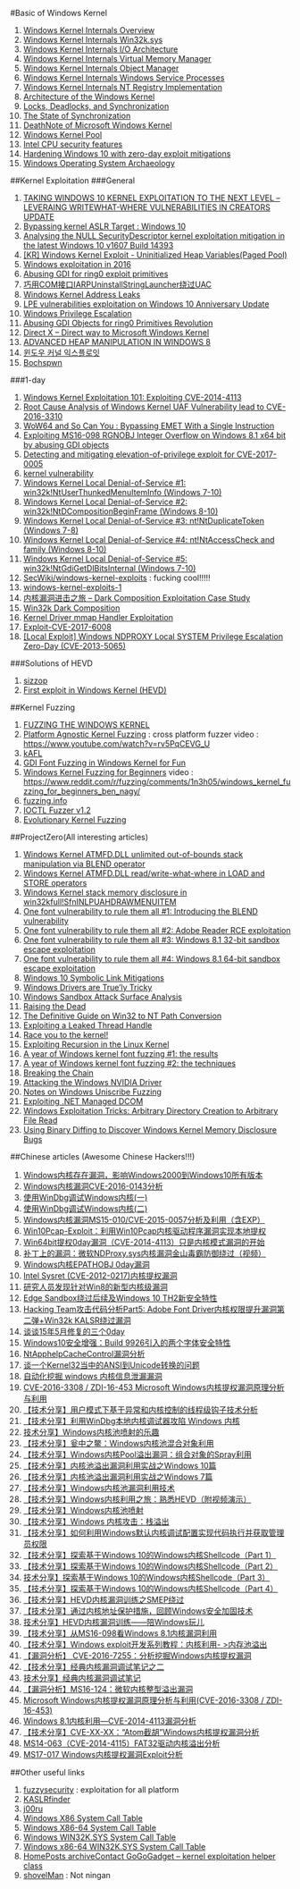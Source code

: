 #Basic of Windows Kernel 
1. [Windows Kernel Internals Overview](http://www.i.u-tokyo.ac.jp/edu/training/ss/lecture/new-documents/Lectures/00-WindowsKernelOverview/WindowsKernelOverview.pdf)
2. [Windows Kernel Internals Win32k.sys](http://pasotech.altervista.org/windows_internals/Win32KSYS.pdf)
3. [Windows Kernel Internals I/O Architecture](http://i-web.i.u-tokyo.ac.jp/edu/training/ss/lecture/new-documents/Lectures/06-IOArchitecture/IOArchitecture.pdf)
4. [Windows Kernel Internals Virtual Memory Manager](http://read.pudn.com/downloads11/ebook/48602/windows%20kernel/VirtualMemory.pdf)
5. [Windows Kernel Internals Object Manager](http://slideplayer.com/slide/8014139/)
6. [Windows Kernel Internals Windows Service Processes](http://index-of.es/Windows/winKernArchi/WindowsServices.pdf)
7. [Windows Kernel Internals NT Registry Implementation](https://sww-it.ru/wp-content/uploads/2011/University%20of%20Tokyo%20Windows%20Internals%20Lectures/09-Registry/Registry.pdf)
8. [Architecture of the Windows Kernel](http://www.cs.fsu.edu/~zwang/files/cop4610/Fall2016/windows.pdf)
9. [Locks, Deadlocks, and Synchronization](https://msdn.microsoft.com/en-us/library/windows/hardware/dn613957%28v=vs.85%29.aspx?f=255&MSPPError=-2147217396)
10. [The State of Synchronization](https://www.osr.com/nt-insider/2015-issue3/the-state-of-synchronization/)
11. [DeathNote of Microsoft Windows Kernel](https://www.slideshare.net/PeterHlavaty/deathnote-of-microsoft-windows-kernel)
12. [Windows Kernel Pool](http://dokydoky.tistory.com/443)
13. [Intel CPU security features](https://github.com/huku-/research/wiki/Intel-CPU-security-features)
14. [Hardening Windows 10 with zero-day exploit mitigations](https://blogs.technet.microsoft.com/mmpc/2017/01/13/hardening-windows-10-with-zero-day-exploit-mitigations/?platform=hootsuite)
15. [Windows Operating System Archaeology](https://www.slideshare.net/enigma0x3/windows-operating-system-archaeology)



##Kernel Exploitation
###General
1. [TAKING WINDOWS 10 KERNEL EXPLOITATION TO THE NEXT LEVEL – LEVERAING WRITEWHAT-WHERE VULNERABILITIES IN CREATORS UPDATE](https://www.blackhat.com/docs/us-17/wednesday/us-17-Schenk-Taking-Windows-10-Kernel-Exploitation-To-The-Next-Level%E2%80%93Leveraging-Write-What-Where-Vulnerabilities-In-Creators-Update.pdf)
2. [Bypassing kernel ASLR Target : Windows 10](https://drive.google.com/file/d/0B3P18M-shbwrNWZTa181ZWRCclk/edit?pli=1)
3. [Analysing the NULL SecurityDescriptor kernel exploitation mitigation in the latest Windows 10 v1607 Build 14393	](https://labs.nettitude.com/blog/analysing-the-null-securitydescriptor-kernel-exploitation-mitigation-in-the-latest-windows-10-v1607-build-14393/)
4. [[KR] Windows Kernel Exploit - Uninitialized Heap Variables(Paged Pool)](http://dokydoky.tistory.com/444)
5. [Windows exploitation in 2016](https://www.welivesecurity.com/wp-content/uploads/2017/01/Windows-Exploitation-2016-A4.pdf)
6. [Abusing GDI for ring0 exploit primitives](https://www.coresecurity.com/system/files/publications/2016/10/Abusing-GDI-Reloaded-ekoparty-2016_0.pdf)
7. [巧用COM接口IARPUninstallStringLauncher绕过UAC](http://www.freebuf.com/articles/system/116611.html)
8. [Windows Kernel Address Leaks](https://github.com/sam-b/windows_kernel_address_leaks)
9. [LPE vulnerabilities exploitation on Windows 10 Anniversary Update](http://cvr-data.blogspot.kr/2016/11/lpe-vulnerabilities-exploitation-on.html)
10. [Windows Privilege Escalation](https://github.com/netbiosX/Checklists/blob/master/Windows-Privilege-Escalation.md)
11. [Abusing GDI Objects for ring0 Primitives Revolution](https://sensepost.com/blog/2017/abusing-gdi-objects-for-ring0-primitives-revolution/)
12. [Direct X – Direct way to Microsoft Windows Kernel](http://2015.zeronights.org/assets/files/11-Tarakanov.pdf)
13. [ADVANCED HEAP MANIPULATION IN WINDOWS 8](https://media.blackhat.com/eu-13/briefings/Liu/bh-eu-13-liu-advanced-heap-slides.pdf)
14. [윈도우 커널 익스플로잇](https://www.slideshare.net/SSRINCLee/ss-79766206)
15. [Bochspwn](https://www.blackhat.com/docs/us-17/wednesday/us-17-Jurczyk-Bochspwn-Reloaded-Detecting-Kernel-Memory-Disclosure-With-X86-Emulation-And-Taint-Tracking.pdf)



###1-day
1. [Windows Kernel Exploitation 101: Exploiting CVE-2014-4113](https://www.exploit-db.com/docs/39665.pdf)
2. [Root Cause Analysis of Windows Kernel UAF Vulnerability lead to CVE-2016-3310](https://blog.fortinet.com/2016/08/17/root-cause-analysis-of-windows-kernel-uaf-vulnerability-lead-to-cve-2016-3310)
3. [WoW64 and So Can You : Bypassing EMET With a Single Instruction](https://duo.com/assets/pdf/wow-64-and-so-can-you.pdf)
4. [Exploiting MS16-098 RGNOBJ Integer Overflow on Windows 8.1 x64 bit by abusing GDI objects](https://sensepost.com/blog/2017/exploiting-ms16-098-rgnobj-integer-overflow-on-windows-8.1-x64-bit-by-abusing-gdi-objects/)
5. [Detecting and mitigating elevation-of-privilege exploit for CVE-2017-0005](https://blogs.technet.microsoft.com/mmpc/2017/03/27/detecting-and-mitigating-elevation-of-privilege-exploit-for-cve-2017-0005/)
6. [kernel vulnerability](https://github.com/tinysec/vulnerability)
7. [Windows Kernel Local Denial-of-Service #1: win32k!NtUserThunkedMenuItemInfo (Windows 7-10)](http://j00ru.vexillium.org/?p=3101)
8. [Windows Kernel Local Denial-of-Service #2: win32k!NtDCompositionBeginFrame (Windows 8-10)](http://j00ru.vexillium.org/?p=3151)
9. [Windows Kernel Local Denial-of-Service #3: nt!NtDuplicateToken (Windows 7-8)](http://j00ru.vexillium.org/?p=3187)
10. [Windows Kernel Local Denial-of-Service #4: nt!NtAccessCheck and family (Windows 8-10)](http://j00ru.vexillium.org/?p=3225)
11. [Windows Kernel Local Denial-of-Service #5: win32k!NtGdiGetDIBitsInternal (Windows 7-10)](http://j00ru.vexillium.org/?p=3251)
12. [SecWiki/windows-kernel-exploits](https://github.com/SecWiki/windows-kernel-exploits) : fucking cool!!!!!
13. [windows-kernel-exploits-1](https://github.com/Fandu2014/windows-kernel-exploits-1)
14. [内核漏洞进击之旅 – Dark Composition Exploitation Case Study](http://www.shellsec.com/news/48579.html)
15. [Win32k Dark Composition](https://cansecwest.com/slides/2017/CSW2017_PengQiu-ShefangZhong_win32k_dark_composition.pdf)
16. [Kernel Driver mmap Handler Exploitation](https://labs.mwrinfosecurity.com/assets/BlogFiles/mwri-mmap-exploitation-whitepaper-2017-09-18.pdf)
17. [Exploit-CVE-2017-6008](https://github.com/cbayet/Exploit-CVE-2017-6008)
18. [[Local Exploit] Windows NDPROXY Local SYSTEM Privilege Escalation Zero-Day (CVE-2013-5065)](http://hackability.kr/entry/Local-Exploit-Windows-NDPROXY-Local-SYSTEM-Privilege-Escalation-ZeroDay-CVE20135065)



###Solutions of HEVD
1. [sizzop](https://sizzop.github.io/)
2. [First exploit in Windows Kernel (HEVD)](https://blahcat.github.io/2017/08/18/first-exploit-in-windows-kernel-hevd/)


##Kernel Fuzzing
1. [FUZZING THE WINDOWS KERNEL](https://labs.mwrinfosecurity.com/assets/BlogFiles/mwri-fuzzing-the-windows-kernel.pdf)
2. [Platform Agnostic Kernel Fuzzing](https://labs.mwrinfosecurity.com/assets/BlogFiles/mwri-Platform-Agnostic-Kernel-Fuzzing-FINAL.pdf) : cross platform fuzzer
video : https://www.youtube.com/watch?v=rv5PqCEVG_U
3. [kAFL](https://www.usenix.org/system/files/conference/usenixsecurity17/sec17-schumilo.pdf)
4. [GDI Font Fuzzing in Windows Kernel for Fun](https://media.blackhat.com/bh-eu-12/Lee/bh-eu-12-Lee-GDI_Font_Fuzzing-WP.pdf)
5. [Windows Kernel Fuzzing for Beginners](https://fuzzinginfo.files.wordpress.com/2012/11/nagy-kernel.pdf)
video : https://www.reddit.com/r/fuzzing/comments/1n3h05/windows_kernel_fuzzing_for_beginners_ben_nagy/
6. [fuzzing.info](https://fuzzing.info/papers/)
7. [IOCTL Fuzzer v1.2](https://www.darknet.org.uk/2010/12/ioctl-fuzzer-v1-2-fuzzing-tool-for-windows-kernel-drivers/)
8. [Evolutionary Kernel Fuzzing](https://moflow.org/Presentations/Evolutionary%20Kernel%20Fuzzing-BH2017-rjohnson-FINAL.pdf)



##ProjectZero(All interesting articles)
1. [Windows Kernel ATMFD.DLL unlimited out-of-bounds stack manipulation via BLEND operator](https://bugs.chromium.org/p/project-zero/issues/detail?id=180&can=1&q=CVE-2015-0093)
2. [Windows Kernel ATMFD.DLL read/write-what-where in LOAD and STORE operators](https://bugs.chromium.org/p/project-zero/issues/detail?id=177&redir=1)
3. [Windows Kernel stack memory disclosure in win32kfull!SfnINLPUAHDRAWMENUITEM](https://bugs.chromium.org/p/project-zero/issues/detail?id=1192&can=1&q&sort=-id)
4. [One font vulnerability to rule them all #1: Introducing the BLEND vulnerability](https://googleprojectzero.blogspot.kr/2015/07/one-font-vulnerability-to-rule-them-all.html)
5. [One font vulnerability to rule them all #2: Adobe Reader RCE exploitation](https://googleprojectzero.blogspot.kr/2015/08/one-font-vulnerability-to-rule-them-all.html)
6. [One font vulnerability to rule them all #3: Windows 8.1 32-bit sandbox escape exploitation](https://googleprojectzero.blogspot.kr/2015/08/one-font-vulnerability-to-rule-them-all_13.html)
7. [One font vulnerability to rule them all #4: Windows 8.1 64-bit sandbox escape exploitation](https://googleprojectzero.blogspot.kr/2015/08/one-font-vulnerability-to-rule-them-all_21.html)
8. [Windows 10 Symbolic Link Mitigations](https://googleprojectzero.blogspot.kr/2015/08/windows-10hh-symbolic-link-mitigations.html)
9. [Windows Drivers are True’ly Tricky](https://googleprojectzero.blogspot.kr/2015/10/windows-drivers-are-truely-tricky.html)
10. [Windows Sandbox Attack Surface Analysis](https://googleprojectzero.blogspot.kr/2015/11/windows-sandbox-attack-surface-analysis.html)
11. [Raising the Dead](https://googleprojectzero.blogspot.kr/2016/01/raising-dead.html)
12. [The Definitive Guide on Win32 to NT Path Conversion](https://googleprojectzero.blogspot.kr/2016/02/the-definitive-guide-on-win32-to-nt.html)
13. [Exploiting a Leaked Thread Handle](https://googleprojectzero.blogspot.kr/2016/03/exploiting-leaked-thread-handle.html)
14. [Race you to the kernel!](https://googleprojectzero.blogspot.kr/2016/03/race-you-to-kernel.html)
15. [Exploiting Recursion in the Linux Kernel](https://googleprojectzero.blogspot.kr/2016/06/exploiting-recursion-in-linux-kernel_20.html)
16. [A year of Windows kernel font fuzzing #1: the results](https://googleprojectzero.blogspot.kr/2016/06/a-year-of-windows-kernel-font-fuzzing-1_27.html)
17. [A year of Windows kernel font fuzzing #2: the techniques](https://googleprojectzero.blogspot.kr/2016/07/a-year-of-windows-kernel-font-fuzzing-2.html)
18. [Breaking the Chain](https://googleprojectzero.blogspot.kr/2016/11/breaking-chain.html)
19. [Attacking the Windows NVIDIA Driver](https://googleprojectzero.blogspot.kr/2017/02/attacking-windows-nvidia-driver.html)
20. [Notes on Windows Uniscribe Fuzzing](https://googleprojectzero.blogspot.kr/2017/04/notes-on-windows-uniscribe-fuzzing.html)
21. [Exploiting .NET Managed DCOM](https://googleprojectzero.blogspot.kr/2017/04/exploiting-net-managed-dcom.html)
22. [Windows Exploitation Tricks: Arbitrary Directory Creation to Arbitrary File Read](https://googleprojectzero.blogspot.kr/2017/08/windows-exploitation-tricks-arbitrary.html)
23. [Using Binary Diffing to Discover Windows Kernel Memory Disclosure Bugs](https://googleprojectzero.blogspot.kr/2017/10/using-binary-diffing-to-discover.html)

##Chinese articles (Awesome Chinese Hackers!!!)
1. [Windows内核存在漏洞，影响Windows2000到Windows10所有版本](http://www.freebuf.com/vuls/147114.html)
2. [Windows内核漏洞CVE-2016-0143分析](http://www.freebuf.com/vuls/103064.html)
3. [使用WinDbg调试Windows内核(一)](http://www.freebuf.com/articles/web/99512.html)
4. [使用WinDbg调试Windows内核(二)](http://www.freebuf.com/articles/network/99856.html)
5. [Windows内核漏洞MS15-010/CVE-2015-0057分析及利用（含EXP）](http://www.freebuf.com/vuls/90501.html)
6. [Win10Pcap-Exploit：利用Win10Pcap内核驱动程序漏洞实现本地提权](http://www.freebuf.com/news/82310.html)
7. [Win64bit提权0day漏洞（CVE-2014-4113）只是内核模式漏洞的开始](http://www.freebuf.com/vuls/48239.html)
8. [补丁上的漏洞：微软NDProxy.sys内核漏洞金山毒霸防御绕过（视频）](http://www.freebuf.com/vuls/18856.html)
9. [Windows内核EPATHOBJ 0day漏洞](http://www.freebuf.com/vuls/9766.html)
10. [Intel Sysret (CVE-2012-0217)内核提权漏洞](http://www.freebuf.com/vuls/6457.html)
11. [研究人员发现针对Win8的新型内核级漏洞](http://www.freebuf.com/news/5792.html)
12. [Edge Sandbox绕过后续及Windows 10 TH2新安全特性](http://blogs.360.cn/blog/poc_edgesandboxbypass_win10th2_new_security_features/)
13. [Hacking Team攻击代码分析Part5: Adobe Font Driver内核权限提升漏洞第二弹+Win32k KALSR绕过漏洞](http://blogs.360.cn/blog/hacking-team-part5-atmfd-0day-2/)
14. [谈谈15年5月修复的三个0day](http://blogs.360.cn/blog/fixed_three_0days_in_may/)
15. [Windows10安全增强：Build 9926引入的两个字体安全特性](http://blogs.360.cn/blog/windows10_font_security_mitigations/)
16. [NtApphelpCacheControl漏洞分析](http://blogs.360.cn/blog/ntapphelpcachecontrol_vulnerability_anaysis/)
17. [谈一个Kernel32当中的ANSI到Unicode转换的问题](http://blogs.360.cn/blog/%E8%B0%88%E4%B8%80%E4%B8%AAkernel32%E5%BD%93%E4%B8%AD%E7%9A%84ansi%E5%88%B0unicode%E8%BD%AC%E6%8D%A2%E7%9A%84%E9%97%AE%E9%A2%98/)
18. [自动化挖掘 windows 内核信息泄漏漏洞](http://www.iceswordlab.com/2017/06/14/Automatically-Discovering-Windows-Kernel-Information-Leak-Vulnerabilities_zh/)
19. [CVE-2016-3308 / ZDI-16-453 Microsoft Windows内核提权漏洞原理分析与利用](http://docs.ioin.in/writeup/lab.seclover.com/6499df39-b0a3-42de-85ce-cd5e21b075a4/index.html)
20. [【技术分享】用户模式下基于异常和内核控制的线程级钩子技术分析](http://bobao.360.cn/learning/detail/4591.html)
21. [【技术分享】利用WinDbg本地内核调试器攻陷 Windows 内核](http://bobao.360.cn/learning/detail/4477.html)
22. [技术分享】Windows内核池喷射的乐趣](http://bobao.360.cn/learning/detail/4439.html)
23. [【技术分享】瓮中之鳖：Windows内核池混合对象利用](http://bobao.360.cn/learning/detail/4434.html)
24. [【技术分享】Windows内核Pool溢出漏洞：组合对象的Spray利用](http://bobao.360.cn/learning/detail/4384.html)
25. [【技术分享】内核池溢出漏洞利用实战之Windows 10篇](http://bobao.360.cn/learning/detail/4221.html)
26. [【技术分享】内核池溢出漏洞利用实战之Windows 7篇](http://bobao.360.cn/learning/detail/4188.html)
27. [【技术分享】Windows内核池漏洞利用技术](http://bobao.360.cn/learning/detail/4066.html)
28. [【技术分享】Windows内核利用之旅：熟悉HEVD（附视频演示）](http://bobao.360.cn/learning/detail/4002.html)
29. [【技术分享】Windows内核池喷射](http://bobao.360.cn/learning/detail/3921.html)
30. [【技术分享】Windows 内核攻击：栈溢出](http://bobao.360.cn/learning/detail/3712.html)
31. [【技术分享】如何利用Windows默认内核调试配置实现代码执行并获取管理员权限](http://bobao.360.cn/learning/detail/3647.html)
32. [【技术分享】探索基于Windows 10的Windows内核Shellcode（Part 1）](http://bobao.360.cn/learning/detail/3575.html)
33. [【技术分享】探索基于Windows 10的Windows内核Shellcode（Part 2）](http://bobao.360.cn/learning/detail/3593.html)
34. [技术分享】探索基于Windows 10的Windows内核Shellcode（Part 3）](http://bobao.360.cn/learning/detail/3624.html)
35. [【技术分享】探索基于Windows 10的Windows内核Shellcode（Part 4）](http://bobao.360.cn/learning/detail/3643.html)
36. [【技术分享】HEVD内核漏洞训练之SMEP绕过](http://bobao.360.cn/learning/detail/3570.html)
37. [【技术分享】通过内核地址保护措施，回顾Windows安全加固技术](http://bobao.360.cn/learning/detail/3565.html)
38. [技术分享】HEVD内核漏洞训练——陪Windows玩儿](http://bobao.360.cn/learning/detail/3544.html)
39. [【技术分享】从MS16-098看Windows 8.1内核漏洞利用](http://bobao.360.cn/learning/detail/3384.html)
40. [【技术分享】Windows exploit开发系列教程：内核利用- >内存池溢出](http://bobao.360.cn/learning/detail/3376.html)
41. [【漏洞分析】	CVE-2016-7255：分析挖掘Windows内核提权漏洞](http://bobao.360.cn/learning/detail/3359.html)
42. [【技术分享】经典内核漏洞调试笔记之二](http://bobao.360.cn/learning/detail/3184.html)
43. [技术分享】经典内核漏洞调试笔记](http://bobao.360.cn/learning/detail/3170.html)
44. [【漏洞分析】MS16-124：微软内核整型溢出漏洞](http://bobao.360.cn/learning/detail/3153.html)
45. [Microsoft Windows内核提权漏洞原理分析与利用(CVE-2016-3308 / ZDI-16-453)](http://bobao.360.cn/learning/detail/3024.html)
46. [Windows 8.1内核利用—CVE-2014-4113漏洞分析](http://bobao.360.cn/learning/detail/2989.html)
47. [【技术分享】CVE-XX-XX：“Atom截胡”Windows内核提权漏洞分析](http://bobao.360.cn/learning/detail/3017.html)
48. [MS14-063（CVE-2014-4115）FAT32驱动内核溢出分析](http://bobao.360.cn/learning/detail/118.html)
49. [MS17-017 Windows内核提权漏洞Exploit分析](https://www.anquanke.com/post/id/87334)






##Other useful links
1. [fuzzysecurity](http://www.fuzzysecurity.com/tutorials.html) : exploitation for all platform
2. [KASLRfinder](https://github.com/ufrisk/kaslrfinder)
3. [j00ru](http://j00ru.vexillium.org/)
4. [Windows X86 System Call Table](http://j00ru.vexillium.org/syscalls/nt/32/)
5. [Windows X86-64 System Call Table](http://j00ru.vexillium.org/syscalls/nt/64/)
6. [Windows WIN32K.SYS System Call Table](http://j00ru.vexillium.org/syscalls/win32k/32/)
7. [Windows x86-64 WIN32K.SYS System Call Table](http://j00ru.vexillium.org/syscalls/win32k/64/)
8. [HomePosts archiveContact GoGoGadget – kernel exploitation helper class](http://blog.rewolf.pl/blog/?p=1739)
9. [shovelMan](http://shovelman.tistory.com/) : Not ningan